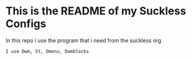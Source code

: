 # This is the README of my Suckless Configs
In this repo i use the program that i need from the suckless org

`I use Dwm, St, Dmenu, Dwmblocks`
